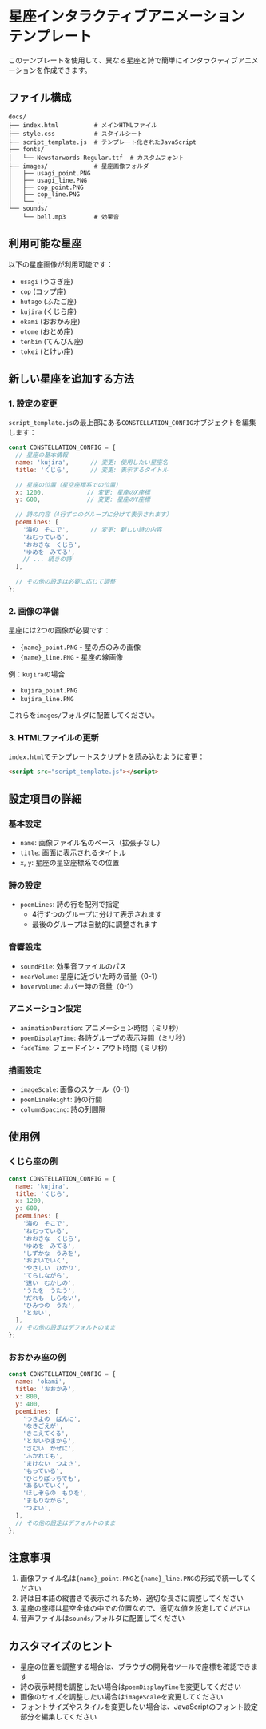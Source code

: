 # 星座インタラクティブアニメーション テンプレート

このテンプレートを使用して、異なる星座と詩で簡単にインタラクティブアニメーションを作成できます。

## ファイル構成

```
docs/
├── index.html          # メインHTMLファイル
├── style.css           # スタイルシート
├── script_template.js  # テンプレート化されたJavaScript
├── fonts/
│   └── Newstarwords-Regular.ttf  # カスタムフォント
├── images/             # 星座画像フォルダ
│   ├── usagi_point.PNG
│   ├── usagi_line.PNG
│   ├── cop_point.PNG
│   ├── cop_line.PNG
│   └── ...
└── sounds/
    └── bell.mp3        # 効果音
```

## 利用可能な星座

以下の星座画像が利用可能です：
- `usagi` (うさぎ座)
- `cop` (コップ座)
- `hutago` (ふたご座)
- `kujira` (くじら座)
- `okami` (おおかみ座)
- `otome` (おとめ座)
- `tenbin` (てんびん座)
- `tokei` (とけい座)

## 新しい星座を追加する方法

### 1. 設定の変更

`script_template.js`の最上部にある`CONSTELLATION_CONFIG`オブジェクトを編集します：

```javascript
const CONSTELLATION_CONFIG = {
  // 星座の基本情報
  name: 'kujira',      // 変更: 使用したい星座名
  title: 'くじら',      // 変更: 表示するタイトル
  
  // 星座の位置（星空座標系での位置）
  x: 1200,            // 変更: 星座のX座標
  y: 600,             // 変更: 星座のY座標
  
  // 詩の内容（4行ずつのグループに分けて表示されます）
  poemLines: [
    '海の　そこで',      // 変更: 新しい詩の内容
    'ねむっている',
    'おおきな　くじら',
    'ゆめを　みてる',
    // ... 続きの詩
  ],
  
  // その他の設定は必要に応じて調整
};
```

### 2. 画像の準備

星座には2つの画像が必要です：
- `{name}_point.PNG` - 星の点のみの画像
- `{name}_line.PNG` - 星座の線画像

例：`kujira`の場合
- `kujira_point.PNG`
- `kujira_line.PNG`

これらを`images/`フォルダに配置してください。

### 3. HTMLファイルの更新

`index.html`でテンプレートスクリプトを読み込むように変更：

```html
<script src="script_template.js"></script>
```

## 設定項目の詳細

### 基本設定
- `name`: 画像ファイル名のベース（拡張子なし）
- `title`: 画面に表示されるタイトル
- `x`, `y`: 星座の星空座標系での位置

### 詩の設定
- `poemLines`: 詩の行を配列で指定
  - 4行ずつのグループに分けて表示されます
  - 最後のグループは自動的に調整されます

### 音響設定
- `soundFile`: 効果音ファイルのパス
- `nearVolume`: 星座に近づいた時の音量（0-1）
- `hoverVolume`: ホバー時の音量（0-1）

### アニメーション設定
- `animationDuration`: アニメーション時間（ミリ秒）
- `poemDisplayTime`: 各詩グループの表示時間（ミリ秒）
- `fadeTime`: フェードイン・アウト時間（ミリ秒）

### 描画設定
- `imageScale`: 画像のスケール（0-1）
- `poemLineHeight`: 詩の行間
- `columnSpacing`: 詩の列間隔

## 使用例

### くじら座の例

```javascript
const CONSTELLATION_CONFIG = {
  name: 'kujira',
  title: 'くじら',
  x: 1200,
  y: 600,
  poemLines: [
    '海の　そこで',
    'ねむっている',
    'おおきな　くじら',
    'ゆめを　みてる',
    'しずかな　うみを',
    'およいでいく',
    'やさしい　ひかり',
    'てらしながら',
    '遠い　むかしの',
    'うたを　うたう',
    'だれも　しらない',
    'ひみつの　うた',
    'とおい',
  ],
  // その他の設定はデフォルトのまま
};
```

### おおかみ座の例

```javascript
const CONSTELLATION_CONFIG = {
  name: 'okami',
  title: 'おおかみ',
  x: 800,
  y: 400,
  poemLines: [
    'つきよの　ばんに',
    'なきごえが',
    'きこえてくる',
    'とおいやまから',
    'さむい　かぜに',
    'ふかれても',
    'まけない　つよさ',
    'もっている',
    'ひとりぼっちでも',
    'あるいていく',
    'ほしぞらの　もりを',
    'まもりながら',
    'つよい',
  ],
  // その他の設定はデフォルトのまま
};
```

## 注意事項

1. 画像ファイル名は`{name}_point.PNG`と`{name}_line.PNG`の形式で統一してください
2. 詩は日本語の縦書きで表示されるため、適切な長さに調整してください
3. 星座の座標は星空全体の中での位置なので、適切な値を設定してください
4. 音声ファイルは`sounds/`フォルダに配置してください

## カスタマイズのヒント

- 星座の位置を調整する場合は、ブラウザの開発者ツールで座標を確認できます
- 詩の表示時間を調整したい場合は`poemDisplayTime`を変更してください
- 画像のサイズを調整したい場合は`imageScale`を変更してください
- フォントサイズやスタイルを変更したい場合は、JavaScriptのフォント設定部分を編集してください
